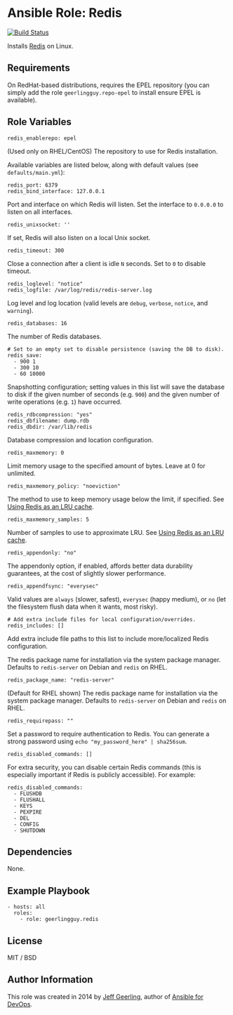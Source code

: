 # Ansible Role: Redis

[![Build Status](https://travis-ci.org/geerlingguy/ansible-role-redis.svg?branch=master)](https://travis-ci.org/geerlingguy/ansible-role-redis)

Installs [Redis](http://redis.io/) on Linux.

## Requirements

On RedHat-based distributions, requires the EPEL repository (you can simply add the role `geerlingguy.repo-epel` to install ensure EPEL is available).

## Role Variables

    redis_enablerepo: epel

(Used only on RHEL/CentOS) The repository to use for Redis installation.

Available variables are listed below, along with default values (see `defaults/main.yml`):

    redis_port: 6379
    redis_bind_interface: 127.0.0.1

Port and interface on which Redis will listen. Set the interface to `0.0.0.0` to listen on all interfaces.

    redis_unixsocket: ''

If set, Redis will also listen on a local Unix socket.

    redis_timeout: 300

Close a connection after a client is idle `N` seconds. Set to `0` to disable timeout.

    redis_loglevel: "notice"
    redis_logfile: /var/log/redis/redis-server.log

Log level and log location (valid levels are `debug`, `verbose`, `notice`, and `warning`).

    redis_databases: 16

The number of Redis databases.

    # Set to an empty set to disable persistence (saving the DB to disk).
    redis_save:
      - 900 1
      - 300 10
      - 60 10000

Snapshotting configuration; setting values in this list will save the database to disk if the given number of seconds (e.g. `900`) and the given number of write operations (e.g. `1`) have occurred.

    redis_rdbcompression: "yes"
    redis_dbfilename: dump.rdb
    redis_dbdir: /var/lib/redis

Database compression and location configuration.

    redis_maxmemory: 0

Limit memory usage to the specified amount of bytes. Leave at 0 for unlimited.

    redis_maxmemory_policy: "noeviction"

The method to use to keep memory usage below the limit, if specified. See [Using Redis as an LRU cache](http://redis.io/topics/lru-cache).

    redis_maxmemory_samples: 5

Number of samples to use to approximate LRU. See [Using Redis as an LRU cache](http://redis.io/topics/lru-cache).

    redis_appendonly: "no"

The appendonly option, if enabled, affords better data durability guarantees, at the cost of slightly slower performance.

    redis_appendfsync: "everysec"

Valid values are `always` (slower, safest), `everysec` (happy medium), or `no` (let the filesystem flush data when it wants, most risky).

    # Add extra include files for local configuration/overrides.
    redis_includes: []

Add extra include file paths to this list to include more/localized Redis configuration.

The redis package name for installation via the system package manager. Defaults to `redis-server` on Debian and `redis` on RHEL.

    redis_package_name: "redis-server"

(Default for RHEL shown) The redis package name for installation via the system package manager. Defaults to `redis-server` on Debian and `redis` on RHEL.

    redis_requirepass: ""

Set a password to require authentication to Redis. You can generate a strong password using `echo "my_password_here" | sha256sum`.

    redis_disabled_commands: []

For extra security, you can disable certain Redis commands (this is especially important if Redis is publicly accessible). For example:

    redis_disabled_commands:
      - FLUSHDB
      - FLUSHALL
      - KEYS
      - PEXPIRE
      - DEL
      - CONFIG
      - SHUTDOWN

## Dependencies

None.

## Example Playbook

    - hosts: all
      roles:
        - role: geerlingguy.redis

## License

MIT / BSD

## Author Information

This role was created in 2014 by [Jeff Geerling](https://www.jeffgeerling.com/), author of [Ansible for DevOps](https://www.ansiblefordevops.com/).
